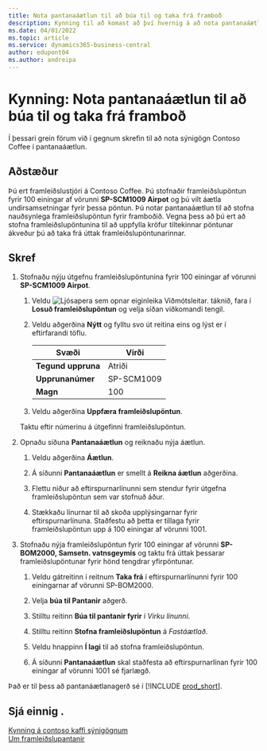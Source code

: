 ```yaml
---
title: Nota pantanaáætlun til að búa til og taka frá framboð
description: Kynning til að komast að því hvernig á að nota pantanaáætlun til að stofna nauðsynlega framleiðslupöntun fyrir framboðið í Business Central.
ms.date: 04/01/2022
ms.topic: article
ms.service: dynamics365-business-central
author: edupont04
ms.author: andreipa
---
```


# Kynning: Nota pantanaáætlun til að búa til og taka frá framboð

Í þessari grein förum við í gegnum skrefin til að nota sýnigögn Contoso Coffee í pantanaáætlun.

## Aðstæður

Þú ert framleiðslustjóri á Contoso Coffee. Þú stofnaðir framleiðslupöntun fyrir 100 einingar af vörunni **SP-SCM1009 Airpot** og þú vilt áætla undirsamsetningar fyrir þessa pöntun. Þú notar pantanaáætlun til að stofna nauðsynlega framleiðslupöntun fyrir framboðið. Vegna þess að þú ert að stofna framleiðslupöntunina til að uppfylla kröfur tiltekinnar pöntunar ákveður þú að taka frá úttak framleiðslupöntunarinnar.  

## Skref

1. Stofnaðu nýju útgefnu framleiðslupöntunina fyrir 100 einingar af vörunni **SP-SCM1009 Airpot**.

    1. Veldu ![Ljósapera sem opnar eiginleika Viðmótsleitar.](../../media/ui-search/search_small.png "Segðu mér hvað þú vilt gera") táknið, fara í **Losuð framleiðslupöntun** og velja síðan viðkomandi tengil.  

    2. Veldu aðgerðina **Nýtt** og fylltu svo út reitina eins og lýst er í eftirfarandi töflu.  

        |Svæði  |Virði  |
        |---------|---------|
        |**Tegund uppruna** |Atriði|
        |**Upprunanúmer** |SP-SCM1009|
        |**Magn** |100|
    3. Veldu aðgerðina **Uppfæra framleiðslupöntun**.  

    Taktu eftir númerinu á útgefinni framleiðslupöntun.

2. Opnaðu síðuna **Pantanaáætlun** og reiknaðu nýja áætlun.

    1. Veldu aðgerðina **Áætlun**.  

    2. Á síðunni **Pantanaáætlun** er smellt á **Reikna áætlun** aðgerðina.  

    3. Flettu niður að eftirspurnarlínunni sem stendur fyrir útgefna framleiðslupöntun sem var stofnuð áður.  

    4. Stækkaðu línurnar til að skoða upplýsingarnar fyrir eftirspurnarlínuna. Staðfestu að þetta er tillaga fyrir framleiðslupöntun upp á 100 einingar af vörunni 1001.  

3. Stofnaðu nýja framleiðslupöntun fyrir 100 einingar af vörunni **SP-BOM2000, Samsetn. vatnsgeymis** og taktu frá úttak þessarar framleiðslupöntunar fyrir hönd tengdrar yfirpöntunar.  

    1. Veldu gátreitinn í reitnum **Taka frá** í eftirspurnarlínunni fyrir 100 einingarnar af vörunni SP-BOM2000.

    2. Velja **búa til Pantanir** aðgerð.  

    3. Stilltu reitinn **Búa til pantanir fyrir** í *Virku línunni*.  

    4. Stilltu reitinn **Stofna framleiðslupöntun** á *Fastáætlað*.

    5. Veldu hnappinn **Í lagi** til að stofna framleiðslupöntun.

    6. Á síðunni **Pantanaáætlun** skal staðfesta að eftirspurnarlínan fyrir 100 einingar af vörunni 1001 sé fjarlægð.

Það er til þess að pantanáætlanagerð sé í [!INCLUDE [prod_short](../../includes/prod_short.md)].  

## Sjá einnig .

[Kynning á contoso kaffi sýnigögnum](../contoso-coffee-intro.md)  
[Um framleiðslupantanir](../../production-about-production-orders.md)  
